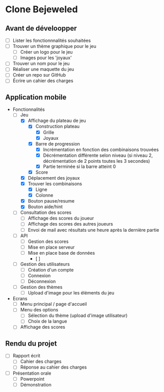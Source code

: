 # Clone Bejeweled

## Avant de déveloopper

- [ ] Lister les fonctionnnalités souhaitées
- [ ] Trouver un thème graphique pour le jeu
  - [ ] Créer un logo pour le jeu
  - [ ] Images pour les 'joyaux'
- [ ] Trouver un nom pour le jeu
- [ ] Réaliser une maquette du jeu
- [ ] Créer un repo sur GitHub
- [ ] Écrire un cahier des charges

## Application mobile

- Fonctionnalités
  - [ ] Jeu
    - [x] Affichage du plateau de jeu
      - [x] Construction plateau
        - [x] Grille
        - [x] Joyaux
      - [x] Barre de progression
        - [x] Incrémentation en fonction des combinaisons trouvées
        - [x] Décrémentation différente selon niveau (si niveau 2, décrémentation de 2 points toutes les 3 secondes)
        - [x] Partie terminée si la barre atteint 0
      - [x] Score
    - [x] Déplacement des joyaux
    - [x] Trouver les combinaisons
      - [x] Ligne
      - [x] Colonne
    - [x] Bouton pause/resume
    - [x] Bouton aide/hint
  - [ ] Consultation des scores
    - [ ] Affichage des scores du joueur
    - [ ] Affichage des scores des autres joueurs
    - [ ] Envoi de mail avec résultats une heure après la dernière partie
  - [ ] API
    - [ ] Gestion des scores
    - [ ] Mise en place serveur
    - [ ] Mise en place base de données
      - [ ] 
  - [ ] Gestion des utilisateurs
    - [ ] Création d'un compte
    - [ ] Connexion
    - [ ] Déconnexion
  - [ ] Gestion des thèmes
    - [ ] Upload d'image pour les éléments du jeu
  
- Ecrans
  - [ ] Menu principal / page d'accueil
  - [ ] Menu des options
    - [ ] Sélection du thème (upload d'image utilisateur)
    - [ ] Choix de la langue
  - [ ] Affichage des scores

## Rendu du projet

- [ ] Rapport écrit
  - [ ] Cahier des charges
  - [ ] Réponse au cahier des charges
- [ ] Présentation orale
  - [ ] Powerpoint
  - [ ] Démonstration
